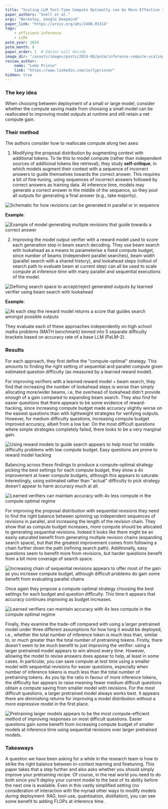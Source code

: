 ```yaml
---
title: "Scaling LLM Test-Time Compute Optimally can be More Effective than Scaling Model Parameters"
paper_authors: "Snell et al."
orgs: "Berkeley, Google Deepmind"
paper_link: "https://arxiv.org/abs/2408.03314"
tags:
    - efficient-inference
    - LLMs
potm_year: 2024
potm_month: 8
paper_order: 1  # Editor will decide
image_dir: "/assets/images/posts/2024-08/potm/inference-compute-scaling/"
review_author:
    name: "Luke Prince"
    link: "https://www.linkedin.com/in/lyprince/"
hidden: true
---
```


### The key idea

When choosing between deployment of a small or large model, consider whether the compute saving made from choosing a small model can be reallocated to improving model outputs at runtime and still retain a net compute gain.

### Their method

The authors consider how to reallocate compute along two axes:

1) Modifying the proposal distribution by augmenting context with additional tokens. To tie this to model compute (rather than independent sources of additional tokens like retrieval), they study **self-critique**, in which models augment their context with a sequence of incorrect answers to guide themselves towards the correct answer. This requires a bit of fine-tuning, using sequences of incorrect answers followed by correct answers as training data. At inference time, models may generate a correct answer in the middle of the sequence, so they pool all outputs for generating a final answer (e.g., take majority).

<img class="constrained_img_large" src="{{ page.image_dir | append: 'FIG-Revision-Schema.png' | relative_url }}" alt="Schematic for how revisions can be generated in parallel or in sequence">

**Example**:

<img class="constrained_img_large" src="{{ page.image_dir | append: 'FIG-Revision-Example.png' | relative_url }}" alt="Example of model generating multiple revisions that guide towards a correct answer">

2) Improving the model output verifier with a reward model used to score each generation step in beam search decoding. They use beam search with lookahead as a means to parameterise a fixed compute budget, since number of beams (independent parallel searches), beam width (parallel search with a shared history), and lookahead steps (rollout of search path to evaluate beam at current step) can all be used to scale compute at inference time with many parallel and sequential executions of the model.

<img class="constrained_img_large" src="{{ page.image_dir | append: 'FIG-Verifier-Schema.png' | relative_url }}" alt="Defining search space to accept/reject generated outputs by learned verifier using beam search with lookahead">

**Example**:

<img class="constrained_img_large" src="{{ page.image_dir | append: 'FIG-Verifier-Example.png' | relative_url }}" alt="At each step the reward model returns a score that guides search amongst possible outputs">

They evaluate each of these approaches independently on high school maths problems (MATH benchmark) binned into 5 separate difficulty brackets based on accuracy rate of a base LLM (PaLM-2).

### Results

For each approach, they first define the "compute-optimal" strategy. This amounts to finding the right setting of sequential and parallel compute given estimated question difficulty (as measured by a learned reward model).

For improving verifiers with a learned reward model + beam search, they find that increasing the number of lookahead steps is worse than simply allocating more/wider beams, i.e, the overhead of lookahead didn't provide enough of a gain compared to expanding beam search. They also find for easier questions that there appears to be some evidence of reward-hacking, since increasing compute budget made accuracy slightly worse on the easiest questions than with lightweight strategies for verifying outputs. However, for medium difficulty questions, increasing compute budget improved accuracy, albeit from a low bar. On the most difficult questions where simple strategies completely failed, there looks to be a very marginal gain.

<img class="constrained_img_large" src="{{ page.image_dir | append: 'FIG-Verifier-Sweep.png' | relative_url }}" alt="Using reward models to guide search appears to help most for middle difficulty problems with low compute budget. Easy questions are prone to reward model hacking">

Balancing across these findings to produce a compute-optimal strategy picking the best settings for each compute budget, they show a 4x improvement at lower compute budgets, although this appears to saturate. Interestingly, using estimated rather than "actual" difficulty to pick strategy doesn't appear to harm accuracy much at all.

<img class="constrained_img_small" src="{{ page.image_dir | append: 'FIG-Verifier-Optimal.png' | relative_url }}" alt="Learned verifiers can maintain accuracy with 4x less compute in the compute optimal regime">

For improving the proposal distribution with sequential revisions they need to find the right balance between spinning up independent sequences of revisions in parallel, and increasing the length of the revision chain. They show that as compute budget increases, more compute should be allocated to generating sequential revisions. Indeed it looks like there might be an easily saturated benefit from generating multiple revision chains (expanding search space), but that the greatest improvement comes from following a chain further down the path (refining search path). Additionally, easy questions seem to benefit more from revisions, but harder questions benefit from a bit more coverage of search space.

<img class="constrained_img_large" src="{{ page.image_dir | append: 'FIG-Revision-Sweep.png' | relative_url }}" alt="Increasing chain of sequential revisions appears to offer most of the gain as you increase compute budget, although difficult problems do gain some benefit from evaluating parallel chains">


Once again they propose a compute-optimal strategy choosing the best settings for each budget and question difficulty. This time it appears that accuracy continues improving as budget increases.

<img class="constrained_img_small" src="{{ page.image_dir | append: 'FIG-Revision-Optimal.png' | relative_url }}" alt="Learned verifiers can maintain accuracy with 4x less compute in the compute optimal regime">

Finally, they examine the trade-off compared with using a larger pretrained model under three different assumptions for how long it would be deployed, i.e., whether the total number of inference token is much less than, similar to, or much greater than the total number of pretraining tokens. Firstly, there doesn't seem to be much benefit to just improving the verifier: using a larger pretrained model appears to win almost every time. However, allowing the model to revise answers does appear to help, at least in some cases. In particular, you can save compute at test time using a smaller model with sequential revisions for easier questions, especially when number of inference tokens is much less than the total number of pretraining tokens. As you tip the ratio in favour of more inference tokens, the difficulty bar appears to raise meaning fewer medium difficult questions obtain a compute saving from smaller model with revisions. For the most difficult questions, a larger pretrained model always works best. It appears there are diminishing returns for improving a model distribution without a more expressive model in the first place. 

<img class="constrained_img_large" src="{{ page.image_dir | append: 'FIG-Pretraining-Comparison.png' | relative_url }}" alt="Pretraining larger models appears to be the most compute-efficient method of improving responses on most difficult questions. Easier questions gain some benefit from increasing compute budget of smaller models at inference time using sequential revisions over larger pretrained models.">

### Takeaways

A question we have been asking for a while in the research team is how to strike the right balance between in-context learning and finetuning. This paper takes that a step further and also asks whether you should simply improve your pretraining recipe. Of course, in the real world you need to do both since you'll deploy your current model to the best of its ability before the next one is available. Even in this vastly simplified setting (no consideration of interaction with the myriad other ways to modify models during deployment: RAG, tool-use, quantisation, distillation), you can see some benefit to adding FLOPs at inference time.

